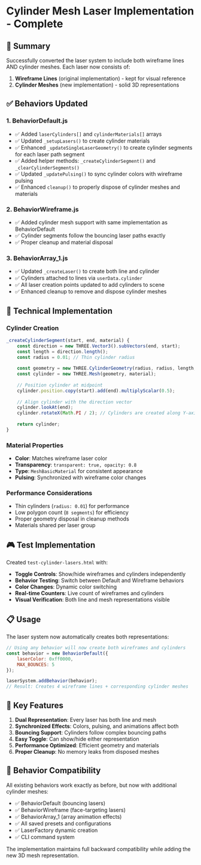 # Cylinder Mesh Laser Implementation - Complete

## 🎯 Summary
Successfully converted the laser system to include both wireframe lines AND cylinder meshes. Each laser now consists of:

1. **Wireframe Lines** (original implementation) - kept for visual reference
2. **Cylinder Meshes** (new implementation) - solid 3D representations

## ✅ Behaviors Updated

### 1. BehaviorDefault.js
- ✅ Added `laserCylinders[]` and `cylinderMaterials[]` arrays
- ✅ Updated `_setupLasers()` to create cylinder materials
- ✅ Enhanced `_updateSingleLaserGeometry()` to create cylinder segments for each laser path segment
- ✅ Added helper methods: `_createCylinderSegment()` and `_clearCylinderSegments()`
- ✅ Updated `_updatePulsing()` to sync cylinder colors with wireframe pulsing
- ✅ Enhanced `cleanup()` to properly dispose of cylinder meshes and materials

### 2. BehaviorWireframe.js
- ✅ Added cylinder mesh support with same implementation as BehaviorDefault
- ✅ Cylinder segments follow the bouncing laser paths exactly
- ✅ Proper cleanup and material disposal

### 3. BehaviorArray_1.js
- ✅ Updated `_createLaser()` to create both line and cylinder
- ✅ Cylinders attached to lines via `userData.cylinder`
- ✅ All laser creation points updated to add cylinders to scene
- ✅ Enhanced cleanup to remove and dispose cylinder meshes

## 🔧 Technical Implementation

### Cylinder Creation
```javascript
_createCylinderSegment(start, end, material) {
    const direction = new THREE.Vector3().subVectors(end, start);
    const length = direction.length();
    const radius = 0.01; // Thin cylinder radius
    
    const geometry = new THREE.CylinderGeometry(radius, radius, length, 8);
    const cylinder = new THREE.Mesh(geometry, material);
    
    // Position cylinder at midpoint
    cylinder.position.copy(start).add(end).multiplyScalar(0.5);
    
    // Align cylinder with the direction vector
    cylinder.lookAt(end);
    cylinder.rotateX(Math.PI / 2); // Cylinders are created along Y-axis
    
    return cylinder;
}
```

### Material Properties
- **Color**: Matches wireframe laser color
- **Transparency**: `transparent: true, opacity: 0.8`
- **Type**: `MeshBasicMaterial` for consistent appearance
- **Pulsing**: Synchronized with wireframe color changes

### Performance Considerations
- Thin cylinders (`radius: 0.01`) for performance
- Low polygon count (`8 segments`) for efficiency
- Proper geometry disposal in cleanup methods
- Materials shared per laser group

## 🎮 Test Implementation

Created `test-cylinder-lasers.html` with:
- **Toggle Controls**: Show/hide wireframes and cylinders independently
- **Behavior Testing**: Switch between Default and Wireframe behaviors
- **Color Changes**: Dynamic color switching
- **Real-time Counters**: Live count of wireframes and cylinders
- **Visual Verification**: Both line and mesh representations visible

## 📋 Usage

The laser system now automatically creates both representations:

```javascript
// Using any behavior will now create both wireframes and cylinders
const behavior = new BehaviorDefault({ 
    laserColor: 0xff0000,
    MAX_BOUNCES: 5 
});

laserSystem.addBehavior(behavior);
// Result: Creates 4 wireframe lines + corresponding cylinder meshes
```

## 🎯 Key Features

1. **Dual Representation**: Every laser has both line and mesh
2. **Synchronized Effects**: Colors, pulsing, and animations affect both
3. **Bouncing Support**: Cylinders follow complex bouncing paths
4. **Easy Toggle**: Can show/hide either representation
5. **Performance Optimized**: Efficient geometry and materials
6. **Proper Cleanup**: No memory leaks from disposed meshes

## 🔄 Behavior Compatibility

All existing behaviors work exactly as before, but now with additional cylinder meshes:
- ✅ BehaviorDefault (bouncing lasers)
- ✅ BehaviorWireframe (face-targeting lasers) 
- ✅ BehaviorArray_1 (array animation effects)
- ✅ All saved presets and configurations
- ✅ LaserFactory dynamic creation
- ✅ CLI command system

The implementation maintains full backward compatibility while adding the new 3D mesh representation.
